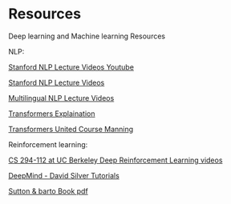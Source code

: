 # Resources
Deep learning and Machine learning Resources

NLP: 

[Stanford NLP Lecture Videos Youtube](https://www.youtube.com/playlist?list=PLoROMvodv4rOhcuXMZkNm7j3fVwBBY42z)

[Stanford NLP Lecture Videos](https://online.stanford.edu/artificial-intelligence/free-content?category=All&course=6097)

[Multilingual NLP Lecture Videos](https://www.youtube.com/watch?v=xeu7LKIT194&list=PL8PYTP1V4I8CHhppU6n1Q9-04m96D9gt5&index=3)

[Transformers Explaination](https://jalammar.github.io/illustrated-transformer/)

[Transformers United Course Manning](https://web.stanford.edu/class/cs25/)

Reinforcement learning:
       
[CS 294-112 at UC Berkeley Deep Reinforcement Learning videos](https://www.youtube.com/playlist?list=PLkFD6_40KJIxJMR-j5A1mkxK26gh_qg37)

[DeepMind - David Silver Tutorials](https://www.youtube.com/watch?v=Nd1-UUMVfz4&list=RDCMUCP7jMXSY2xbc3KCAE0MHQ-A&start_radio=1&t=3227s)

[Sutton & barto Book pdf](https://web.stanford.edu/class/psych209/Readings/SuttonBartoIPRLBook2ndEd.pdf)


